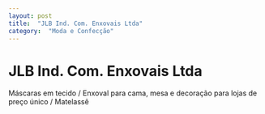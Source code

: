```yaml
---
layout: post
title:  "JLB Ind. Com. Enxovais Ltda"
category:  "Moda e Confecção"
---
```


# JLB Ind. Com. Enxovais Ltda

Máscaras em tecido / Enxoval para cama, mesa e decoração para lojas de preço único / Matelassê  
